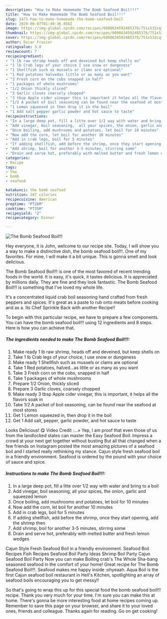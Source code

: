 ```yaml
---
description: "How to Make Homemade The Bomb Seafood Boil!!!"
title: "How to Make Homemade The Bomb Seafood Boil!!!"
slug: 1471-how-to-make-homemade-the-bomb-seafood-boil
date: 2020-08-07T01:49:36.856Z
image: https://img-global.cpcdn.com/recipes/6098634592485376/751x532cq70/the-bomb-seafood-boil-recipe-main-photo.jpg
thumbnail: https://img-global.cpcdn.com/recipes/6098634592485376/751x532cq70/the-bomb-seafood-boil-recipe-main-photo.jpg
cover: https://img-global.cpcdn.com/recipes/6098634592485376/751x532cq70/the-bomb-seafood-boil-recipe-main-photo.jpg
author: Oscar Frazier
ratingvalue: 3.8
reviewcount: 7
recipeingredient:
- "1 lb raw shrimp heads off and deveined but keep shells on"
- "1 lb Crab legs of your choice I use snow or dungeness"
- "1 Shellfish such as mussels or clams are optional"
- "1 Red potatoes halvedas little or as many as you want"
- "3 Fresh corn on the cobs snapped in half"
- "1 packages of whole mushrooms"
- "1/2 Onion thickly sliced"
- "3 Garlic cloves coarsely chopped"
- "3 tbsp Apple cider vinegar this is important it helps all the flavors soak in"
- "1/2 A packet of boil seasoning can be found near the seafood at most stores"
- "1 Lemon squeezed in then drop it in the boil"
- "1 Add salt pepper garlic powder and hot sauce to taste"
recipeinstructions:
- "In a large deep pot, fill a litte over 1/2 way with water and bring to a boil"
- "Add vinegar, boil seasoning,  all your spices, the onion, garlic and squeezed lemon"
- "Once boiling, add mushrooms and potatoes, let boil for 10 minutes"
- "Now add the corn, let boil for another 10 minutes"
- "Add in crab legs, boil for 5 minutes"
- "If adding shellfish, add before the shrimp, once they start opening, add the shrimp then"
- "Add shrimp, boil for another 3-5 minutes, stirring some"
- "Drain and serve hot, preferably with melted butter and fresh lemon wedges"
categories:
- Recipe
tags:
- the
- bomb
- seafood

katakunci: the bomb seafood 
nutrition: 247 calories
recipecuisine: American
preptime: "PT26M"
cooktime: "PT35M"
recipeyield: "2"
recipecategory: Dinner

---
```



![The Bomb Seafood Boil!!!](https://img-global.cpcdn.com/recipes/6098634592485376/751x532cq70/the-bomb-seafood-boil-recipe-main-photo.jpg)

Hey everyone, it is John, welcome to our recipe site. Today, I will show you a way to make a distinctive dish, the bomb seafood boil!!!. One of my favorites. For mine, I will make it a bit unique. This is gonna smell and look delicious.

The Bomb Seafood Boil!!! is one of the most favored of recent trending foods in the world. It is easy, it's quick, it tastes delicious. It is appreciated by millions daily. They are fine and they look fantastic. The Bomb Seafood Boil!!! is something that I've loved my whole life.

It&#39;s a concentrated liquid crab boil seasoning hand crafted from fresh peppers and spices. It&#39;s great as a paste to rub onto meats before cooking and as a. Its Chef Sprinkle Back with another Recipe!!


To begin with this particular recipe, we have to prepare a few components. You can have the bomb seafood boil!!! using 12 ingredients and 8 steps. Here is how you can achieve that.

<!--inarticleads1-->

##### The ingredients needed to make The Bomb Seafood Boil!!!:

1. Make ready 1 lb raw shrimp, heads off and deveined, but keep shells on
1. Take 1 lb Crab legs of your choice, I use snow or dungeness
1. Make ready 1 Shellfish such as mussels or clams are optional
1. Take 1 Red potatoes, halved...as little or as many as you want
1. Take 3 Fresh corn on the cobs, snapped in half
1. Take 1 packages of whole mushrooms
1. Prepare 1/2 Onion, thickly sliced
1. Prepare 3 Garlic cloves, coarsely chopped
1. Make ready 3 tbsp Apple cider vinegar, this is important, it helps all the flavors soak in
1. Take 1/2 A packet of boil seasoning, can be found near the seafood at most stores
1. Get 1 Lemon squeezed in, then drop it in the boil
1. Get 1 Add salt, pepper, garlic powder, and hot sauce to taste


Looks Delicious! 😋 Video Credit :…» Yep, I am proof that even those of us from the landlocked states can master the Easy Seafood Boil. Impress a crowd at your next get together without busting But all that changed when a few friends on Instagram posted the most amazing pictures of a seafood boil and I started really rethinking my stance. Cajun style fresh seafood boil in a friendly environment. Seafood is ordered by the pound with your choice of sauce and spice. 

<!--inarticleads2-->

##### Instructions to make The Bomb Seafood Boil!!!:

1. In a large deep pot, fill a litte over 1/2 way with water and bring to a boil
1. Add vinegar, boil seasoning,  all your spices, the onion, garlic and squeezed lemon
1. Once boiling, add mushrooms and potatoes, let boil for 10 minutes
1. Now add the corn, let boil for another 10 minutes
1. Add in crab legs, boil for 5 minutes
1. If adding shellfish, add before the shrimp, once they start opening, add the shrimp then
1. Add shrimp, boil for another 3-5 minutes, stirring some
1. Drain and serve hot, preferably with melted butter and fresh lemon wedges


Cajun Style Fresh Seafood Boil in a friendly environment. Seafood Boil Recipes Fish Recipes Seafood Boil Party Ideas Shrimp Boil Party Cajun Seafood Boil Party Now you can make Boiling crab&#39;s The Whole Sha-bang seasoned seafood in the comfort of your home! Great recipe for The Bomb Seafood Boil!!!. Seafood makes me happy inside :ohyeaah. Aqua Boil is the first Cajun seafood boil restaurant in Hell&#39;s Kitchen, spotlighting an array of seafood boils encouraging you to get messy!! 

So that's going to wrap this up for this special food the bomb seafood boil!!! recipe. Thank you very much for your time. I'm sure you can make this at home. There's gonna be more interesting food at home recipes coming up. Remember to save this page on your browser, and share it to your loved ones, friends and colleague. Thanks again for reading. Go on get cooking!
